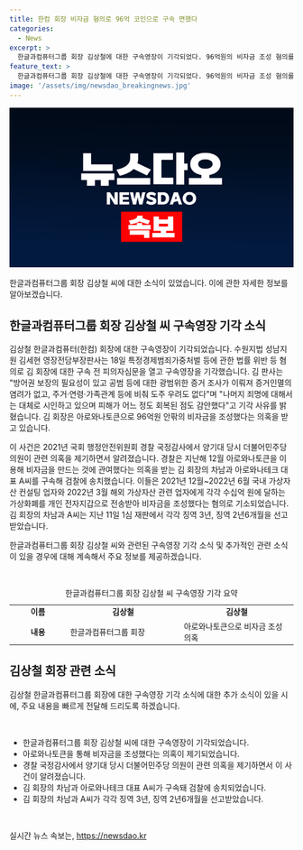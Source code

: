 ```yaml
---
title: 한컴 회장 비자금 혐의로 96억 코인으로 구속 면했다
categories:
  - News
excerpt: >
  한글과컴퓨터그룹 회장 김상철에 대한 구속영장이 기각되었다. 96억원의 비자금 조성 혐의를 받고 있는 김 회장은 아로와나토큰을 이용해 의혹이 제기됐고, 이에 대해 피의자심문을 받았다. 김 판사는 방어권 보장과 공범 등에 대한 증거 조사를 고려하여 구속을 기각하였으며, 해당 혐의에 대해 대체로 시인하고 피해가 어느 정도 회복된 점을 감안하였다. 김 회장의 차남과 아로와나테크 대표 A씨도 비슷한 혐의로 기소되었고, 각각 징역형을 선고받았다.
feature_text: >
  한글과컴퓨터그룹 회장 김상철에 대한 구속영장이 기각되었다. 96억원의 비자금 조성 혐의를 받고 있는 김 회장은 아로와나토큰을 이용해 의혹이 제기됐고, 이에 대해 피의자심문을 받았다. 김 판사는 방어권 보장과 공범 등에 대한 증거 조사를 고려하여 구속을 기각하였으며, 해당 혐의에 대해 대체로 시인하고 피해가 어느 정도 회복된 점을 감안하였다. 김 회장의 차남과 아로와나테크 대표 A씨도 비슷한 혐의로 기소되었고, 각각 징역형을 선고받았다.
image: '/assets/img/newsdao_breakingnews.jpg'
---
```


<p><img src="/assets/img/newsdao_breakingnews.jpg" alt="ranknews 속보" /></p>

<p>한글과컴퓨터그룹 회장 김상철 씨에 대한 소식이 있었습니다. 이에 관한 자세한 정보를 알아보겠습니다.</p>

<h2 data-ke-size="size26">한글과컴퓨터그룹 회장 김상철 씨 구속영장 기각 소식</h2>

<p>김상철 한글과컴퓨터(한컴) 회장에 대한 구속영장이 기각되었습니다. 수원지법 성남지원 김세현 영장전담부장판사는 18일 특정경제범죄가중처벌 등에 관한 법률 위반 등 혐의로 김 회장에 대한 구속 전 피의자심문을 열고 구속영장을 기각했습니다. 김 판사는 "방어권 보장의 필요성이 있고 공범 등에 대한 광범위한 증거 조사가 이뤄져 증거인멸의 염려가 없고, 주거·연령·가족관계 등에 비춰 도주 우려도 없다"며 "나머지 죄명에 대해서는 대체로 시인하고 있으며 피해가 어느 정도 회복된 점도 감안했다"고 기각 사유를 밝혔습니다. 김 회장은 아로와나토큰으로 96억원 안팎의 비자금을 조성했다는 의혹을 받고 있습니다.</p>

<p>이 사건은 2021년 국회 행정안전위원회 경찰 국정감사에서 양기대 당시 더불어민주당 의원이 관련 의혹을 제기하면서 알려졌습니다. 경찰은 지난해 12월 아로와나토큰을 이용해 비자금을 만드는 것에 관여했다는 의혹을 받는 김 회장의 차남과 아로와나테크 대표 A씨를 구속해 검찰에 송치했습니다. 이들은 2021년 12월~2022년 6월 국내 가상자산 컨설팅 업자와 2022년 3월 해외 가상자산 관련 업자에게 각각 수십억 원에 달하는 가상화폐를 개인 전자지갑으로 전송받아 비자금을 조성했다는 혐의로 기소되었습니다. 김 회장의 차남과 A씨는 지난 11일 1심 재판에서 각각 징역 3년, 징역 2년6개월을 선고받았습니다.</p>

<p>한글과컴퓨터그룹 회장 김상철 씨와 관련된 구속영장 기각 소식 및 추가적인 관련 소식이 있을 경우에 대해 계속해서 주요 정보를 제공하겠습니다. </p>

<p data-ke-size="size16">&nbsp;</p>

<table>
    <caption>한글과컴퓨터그룹 회장 김상철 씨 구속영장 기각 요약</caption>
    <colgroup>
    <col width="20%">
    <col width="40%">
    <col width="40%">
    </colgroup>
    <tr>
        <td style="text-align: center; height: 17px;"><b>이름</b></td>
        <td style="text-align: center; height: 17px;"><b>김상철</b></td>
        <td style="text-align: center; height: 17px;"><b>김상철</b></td>
    </tr>
    <tr>
        <td style="text-align: center; height: 17px;"><b>내용</b></td>
        <td>한글과컴퓨터그룹 회장</td>
        <td>아로와나토큰으로 비자금 조성 의혹</td>
    </tr>
</table>

<h2 data-ke-size="size26">김상철 회장 관련 소식</h2>

<p>김상철 한글과컴퓨터그룹 회장에 대한 구속영장 기각 소식에 대한 추가 소식이 있을 시에, 주요 내용을 빠르게 전달해 드리도록 하겠습니다.</p>

<p data-ke-size="size16">&nbsp;</p>

<ul>
    <li>한글과컴퓨터그룹 회장 김상철 씨에 대한 구속영장이 기각되었습니다.</li>
    <li>아로와나토큰을 통해 비자금을 조성했다는 의혹이 제기되었습니다.</li>
    <li>경찰 국정감사에서 양기대 당시 더불어민주당 의원이 관련 의혹을 제기하면서 이 사건이 알려졌습니다.</li>
    <li>김 회장의 차남과 아로와나테크 대표 A씨가 구속돼 검찰에 송치되었습니다.</li>
    <li>김 회장의 차남과 A씨가 각각 징역 3년, 징역 2년6개월을 선고받았습니다.</li>
</ul>

<p data-ke-size="size16">&nbsp;</p>
실시간 뉴스 속보는, <a href="https://newsdao.kr" rel="dofollow">https://newsdao.kr</a>



